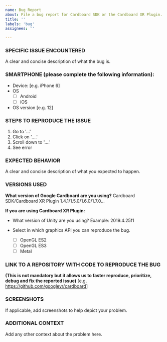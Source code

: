```yaml
---
name: Bug Report
about: File a bug report for Cardboard SDK or the Cardboard XR Plugin.
title: ''
labels: 'bug'
assignees: ''

---
```


### SPECIFIC ISSUE ENCOUNTERED
A clear and concise description of what the bug is.

### SMARTPHONE (please complete the following information):
- Device: [e.g. iPhone 6]
- OS
  - [ ] Android
  - [ ] iOS
- OS version [e.g. 12]

### STEPS TO REPRODUCE THE ISSUE
1. Go to '...'
2. Click on '....'
3. Scroll down to '....'
4. See error

### EXPECTED BEHAVIOR
A clear and concise description of what you expected to happen.

### VERSIONS USED
**What version of Google Cardboard are you using?**
Cardboard SDK/Cardboard XR Plugin 1.4.1/1.5.0/1.6.0/1.7.0...

**If you are using Cardboard XR Plugin:**
- What version of Unity are you using?
Example: 2019.4.25f1

- Select in which graphics API you can reproduce the bug.
   - [ ] OpenGL ES2
   - [ ] OpenGL ES3
   - [ ] Metal

### LINK TO A REPOSITORY WITH CODE TO REPRODUCE THE BUG
**(This is not mandatory but it allows us to faster reproduce, prioritize, debug and fix the reported issue)**
[e.g. https://github.com/googlevr/cardboard]

### SCREENSHOTS
If applicable, add screenshots to help depict your problem.

### ADDITIONAL CONTEXT
Add any other context about the problem here.

